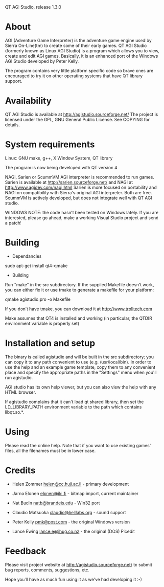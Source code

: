 QT AGI Studio, release 1.3.0

About
=====

AGI (Adventure Game Interpreter) is the adventure game engine used by
Sierra On-Line(tm) to create some of their early games. QT AGI Studio
(formerly known as Linux AGI Studio) is a program which allows you to
view, create and edit AGI games. Basically, it is an enhanced port of
the Windows AGI Studio developed by Peter Kelly.

The program contains very little platform specific code so brave ones
are encouraged to try it on other operating systems that have QT
library support.


Availability
============

QT AGI Studio is available at http://agistudio.sourceforge.net/
The project is licensed under the GPL, GNU General Public License.
See COPYING for details.


System requirements
===================

Linux:  GNU make, g++, X Window System, QT library

The program is now being developed with QT version 4

NAGI, Sarien or ScummVM AGI interpreter is recommended to run games.
Sarien is available at http://sarien.sourceforge.net/
and NAGI at http://www.agidev.com/nagi.html
Sarien is more focused on portability and NAGI on compatibility
with Sierra's original AGI interpreter. Both are free.
ScummVM is actively developed, but does not integrate well
with QT AGI studio.

WINDOWS NOTE: the code hasn't been tested on Windows lately.
If you are interested, please go ahead, make a working
Visual Studio project and send a patch!


Building
========

* Dependancies
 
sudo apt-get install qt4-qmake

* Building


Run "make" in the src subdirectory. If the supplied Makefile doesn't work,
you can either fix it or use tmake to generate a makefile for your platform:

 qmake agistudio.pro -o Makefile

If you don't have tmake, you can download it at http://www.trolltech.com

Make assumes that QT4 is installed and working (in particular, the QTDIR
environment variable is properly set)


Installation and setup
======================

The binary is called agistudio and will be built in the src subdirectory; you
can copy it to any path convenient to use (e.g. /usr/local/bin). In order to
use the help and an example game template, copy them to any convenient place
and specify the appropriate paths in the "Settings" menu when you'll run
agistudio.

AGI studio has its own help viewer, but you can also view the help with
any HTML browser.

If agistudio complains that it can't load qt shared library, then set the
LD_LIBRARY_PATH environment variable to the path which contains libqt.so.*.

Using
=====

Please read the online help. Note that if you want to use existing games'
files, all the filenames must be in lower case.


Credits
=======

 * Helen Zommer <helen@cc.huji.ac.il> - primary development
 * Jarno Elonen <elonen@iki.fi> - bitmap import, current maintainer

 * Nat Budin <natb@brandeis.edu> - Win32 port
 * Claudio Matsuoka <claudio@helllabs.org> - sound support
 * Peter Kelly <pmk@post.com> - the original Windows version
 * Lance Ewing <lance.e@ihug.co.nz> - the original (DOS) Picedit


Feedback
========

Please visit project website at http://agistudio.sourceforge.net/ to
submit bug reports, comments, suggestions, etc.

Hope you'll have as much fun using it as we've had developing it :-)
